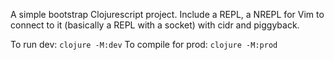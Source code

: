 A simple bootstrap Clojurescript project. Include a REPL, a NREPL for Vim to connect to it (basically a REPL with a socket) with cidr and piggyback.

To run dev: `clojure -M:dev`
To compile for prod: `clojure -M:prod`
